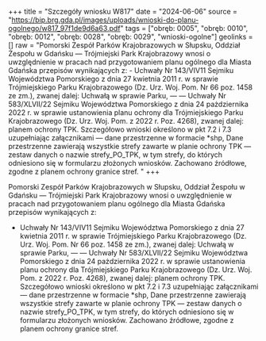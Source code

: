 +++
title = "Szczegóły wniosku W817"
date = "2024-06-06"
source = "https://bip.brg.gda.pl/images/uploads/wnioski-do-planu-ogolnego/w817_97f1de9d6a63.pdf"
tags = ["obręb: 0005", "obręb: 0010", "obręb: 0012", "obręb: 0028", "obręb: 0029", "wnioski-ogolne"]
geolinks = []
raw = "Pomorski Zespół Parków Krajobrazowych w Słupsku, Oddział Żespołu w Gdańsku — Trójmiejski Park Krajobrazowy wnosi o uwzględnienie w pracach nad przygotowaniem planu ogólnego dla Miasta Gdańska przepisów wynikających z: - Uchwały Nr 143/VIV11 Sejmiku Województwa Pomorskiego z dnia 27 kwietnia 2011 r. w sprawie Trójmiejskiego Parku Krajobrazowego (Dz. Urz. Woj. Pom. Nr 66 poz. 1458 ze zm.), zwanej dalej: Uchwałą w sprawie Parku, — — Uchwały Nr 583/XLVII/22 Sejmiku Województwa Pomorskiego z dnia 24 pażdziernika 2022 r. w sprawie ustanowienia planu ochrony dla Trójmiejskiego Parku Krajobrazowego (Dz. Urz. Woj. Pom. z 2022 r. Poz. 4268), zwanej dalej: planem ochrony TPK. Szczegółowo wnioski określono w pkt 7.2 i 7.3 uzupełniając załącznikami — dane przestrzenne w formacie *shp, Dane przestrzenne zawierają wszystkie strefy zawarte w planie ochrony TPK — zestaw danych o nazwie strefy_PO_TPK, w tym strefy, do których odniesiono się w formularzu złożonych wniosków. Zachowano źródłowe, zgodne z planem ochrony granice stref. "
+++

Pomorski Zespół Parków Krajobrazowych w Słupsku, Oddział Żespołu w Gdańsku — Trójmiejski Park
Krajobrazowy wnosi o uwzględnienie w pracach nad przygotowaniem planu ogólnego dla Miasta Gdańska
przepisów wynikających z:
- Uchwały Nr 143/VIV11 Sejmiku Województwa Pomorskiego z dnia 27 kwietnia 2011 r. w sprawie
Trójmiejskiego Parku Krajobrazowego (Dz. Urz. Woj. Pom. Nr 66 poz. 1458 ze zm.), zwanej dalej:
Uchwałą w sprawie Parku,
— — Uchwały Nr 583/XLVII/22 Sejmiku Województwa Pomorskiego z dnia 24 pażdziernika 2022 r. w sprawie
ustanowienia planu ochrony dla Trójmiejskiego Parku Krajobrazowego (Dz. Urz. Woj. Pom. z 2022 r.
Poz. 4268), zwanej dalej: planem ochrony TPK.
Szczegółowo wnioski określono w pkt 7.2 i 7.3 uzupełniając załącznikami — dane przestrzenne w formacie *shp,
Dane przestrzenne zawierają wszystkie strefy zawarte w planie ochrony TPK — zestaw danych o nazwie
strefy_PO_TPK, w tym strefy, do których odniesiono się w formularzu złożonych wniosków. Zachowano
źródłowe, zgodne z planem ochrony granice stref.



